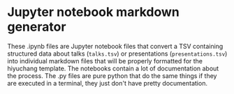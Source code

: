 # Jupyter notebook markdown generator

These .ipynb files are Jupyter notebook files that convert a TSV containing structured data about talks (`talks.tsv`) or presentations (`presentations.tsv`) into individual markdown files that will be properly formatted for the hiyuchang template. The notebooks contain a lot of documentation about the process. The .py files are pure python that do the same things if they are executed in a terminal, they just don't have pretty documentation.




